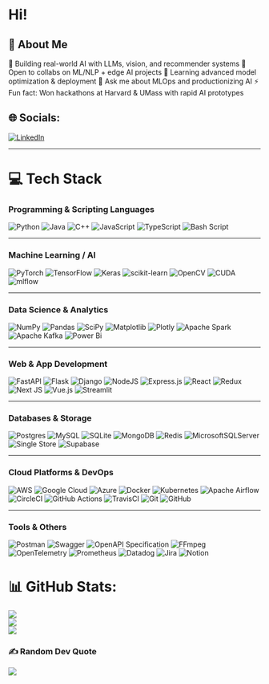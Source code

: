 # Hi! 

## 💫 About Me

🔭 Building real-world AI with LLMs, vision, and recommender systems
👯 Open to collabs on ML/NLP + edge AI projects
🌱 Learning advanced model optimization & deployment
💬 Ask me about MLOps and productionizing AI
⚡ Fun fact: Won hackathons at Harvard & UMass with rapid AI prototypes


## 🌐 Socials:
<p align="left">
  <a href="https://www.linkedin.com/in/melissa-cristine-ribeiro/"><img alt="LinkedIn" src="https://img.shields.io/badge/linkedin-%230077B5.svg?style=for-the-badge&logo=linkedin&logoColor=white" /></a>
</p>

---

# 💻 Tech Stack

### **Programming & Scripting Languages**

![Python](https://img.shields.io/badge/python-3670A0?style=for-the-badge\&logo=python\&logoColor=ffdd54)
![Java](https://img.shields.io/badge/java-%23ED8B00.svg?style=for-the-badge\&logo=openjdk\&logoColor=white)
![C++](https://img.shields.io/badge/c++-%2300599C.svg?style=for-the-badge\&logo=c%2B%2B\&logoColor=white)
![JavaScript](https://img.shields.io/badge/javascript-%23323330.svg?style=for-the-badge\&logo=javascript\&logoColor=%23F7DF1E)
![TypeScript](https://img.shields.io/badge/typescript-%23007ACC.svg?style=for-the-badge\&logo=typescript\&logoColor=white)
![Bash Script](https://img.shields.io/badge/bash_script-%23121011.svg?style=for-the-badge\&logo=gnu-bash\&logoColor=white)

---

### **Machine Learning / AI**

![PyTorch](https://img.shields.io/badge/PyTorch-%23EE4C2C.svg?style=for-the-badge\&logo=PyTorch\&logoColor=white)
![TensorFlow](https://img.shields.io/badge/TensorFlow-%23FF6F00.svg?style=for-the-badge\&logo=TensorFlow\&logoColor=white)
![Keras](https://img.shields.io/badge/Keras-%23D00000.svg?style=for-the-badge\&logo=Keras\&logoColor=white)
![scikit-learn](https://img.shields.io/badge/scikit--learn-%23F7931E.svg?style=for-the-badge\&logo=scikit-learn\&logoColor=white)
![OpenCV](https://img.shields.io/badge/opencv-%23white.svg?style=for-the-badge\&logo=opencv\&logoColor=white)
![CUDA](https://img.shields.io/badge/cuda-000000.svg?style=for-the-badge\&logo=nVIDIA\&logoColor=green)
![mlflow](https://img.shields.io/badge/mlflow-%23d9ead3.svg?style=for-the-badge\&logo=numpy\&logoColor=blue)

---

### **Data Science & Analytics**

![NumPy](https://img.shields.io/badge/numpy-%23013243.svg?style=for-the-badge\&logo=numpy\&logoColor=white)
![Pandas](https://img.shields.io/badge/pandas-%23150458.svg?style=for-the-badge\&logo=pandas\&logoColor=white)
![SciPy](https://img.shields.io/badge/SciPy-%230C55A5.svg?style=for-the-badge\&logo=scipy\&logoColor=%white)
![Matplotlib](https://img.shields.io/badge/Matplotlib-%23ffffff.svg?style=for-the-badge\&logo=Matplotlib\&logoColor=black)
![Plotly](https://img.shields.io/badge/Plotly-%233F4F75.svg?style=for-the-badge\&logo=plotly\&logoColor=white)
![Apache Spark](https://img.shields.io/badge/Apache%20Spark-FDEE21?style=for-the-badge\&logo=apachespark\&logoColor=black)
![Apache Kafka](https://img.shields.io/badge/Apache%20Kafka-000?style=for-the-badge\&logo=apachekafka)
![Power Bi](https://img.shields.io/badge/power_bi-F2C811?style=for-the-badge\&logo=powerbi\&logoColor=black)

---

### **Web & App Development**

![FastAPI](https://img.shields.io/badge/FastAPI-005571?style=for-the-badge\&logo=fastapi)
![Flask](https://img.shields.io/badge/flask-%23000.svg?style=for-the-badge\&logo=flask\&logoColor=white)
![Django](https://img.shields.io/badge/django-%23092E20.svg?style=for-the-badge\&logo=django\&logoColor=white)
![NodeJS](https://img.shields.io/badge/node.js-6DA55F?style=for-the-badge\&logo=node.js\&logoColor=white)
![Express.js](https://img.shields.io/badge/express.js-%23404d59.svg?style=for-the-badge\&logo=express\&logoColor=%2361DAFB)
![React](https://img.shields.io/badge/react-%2320232a.svg?style=for-the-badge\&logo=react\&logoColor=%2361DAFB)
![Redux](https://img.shields.io/badge/redux-%23593d88.svg?style=for-the-badge\&logo=redux\&logoColor=white)
![Next JS](https://img.shields.io/badge/Next-black?style=for-the-badge\&logo=next.js\&logoColor=white)
![Vue.js](https://img.shields.io/badge/vue.js-%2335495e.svg?style=for-the-badge\&logo=vuedotjs\&logoColor=%234FC08D)
![Streamlit](https://img.shields.io/badge/Streamlit-%23FE4B4B.svg?style=for-the-badge\&logo=streamlit\&logoColor=white)

---

### **Databases & Storage**

![Postgres](https://img.shields.io/badge/postgres-%23316192.svg?style=for-the-badge\&logo=postgresql\&logoColor=white)
![MySQL](https://img.shields.io/badge/mysql-4479A1.svg?style=for-the-badge\&logo=mysql\&logoColor=white)
![SQLite](https://img.shields.io/badge/sqlite-%2307405e.svg?style=for-the-badge\&logo=sqlite\&logoColor=white)
![MongoDB](https://img.shields.io/badge/MongoDB-%234ea94b.svg?style=for-the-badge\&logo=mongodb\&logoColor=white)
![Redis](https://img.shields.io/badge/redis-%23DD0031.svg?style=for-the-badge\&logo=redis\&logoColor=white)
![MicrosoftSQLServer](https://img.shields.io/badge/Microsoft%20SQL%20Server-CC2927?style=for-the-badge\&logo=microsoft%20sql%20server\&logoColor=white)
![Single Store](https://img.shields.io/badge/Single%20Store-AA00FF?style=for-the-badge\&logo=singlestore\&logoColor=white)
![Supabase](https://img.shields.io/badge/Supabase-3ECF8E?style=for-the-badge\&logo=supabase\&logoColor=white)

---

### **Cloud Platforms & DevOps**

![AWS](https://img.shields.io/badge/AWS-%23FF9900.svg?style=for-the-badge\&logo=amazon-aws\&logoColor=white)
![Google Cloud](https://img.shields.io/badge/GoogleCloud-%234285F4.svg?style=for-the-badge\&logo=google-cloud\&logoColor=white)
![Azure](https://img.shields.io/badge/azure-%230072C6.svg?style=for-the-badge\&logo=microsoftazure\&logoColor=white)
![Docker](https://img.shields.io/badge/docker-%230db7ed.svg?style=for-the-badge\&logo=docker\&logoColor=white)
![Kubernetes](https://img.shields.io/badge/kubernetes-%23326ce5.svg?style=for-the-badge\&logo=kubernetes\&logoColor=white)
![Apache Airflow](https://img.shields.io/badge/Apache%20Airflow-017CEE?style=for-the-badge\&logo=Apache%20Airflow\&logoColor=white)
![CircleCI](https://img.shields.io/badge/circleci-%23161616.svg?style=for-the-badge\&logo=circleci\&logoColor=white)
![GitHub Actions](https://img.shields.io/badge/github%20actions-%232671E5.svg?style=for-the-badge\&logo=githubactions\&logoColor=white)
![TravisCI](https://img.shields.io/badge/travis%20ci-%232B2F33.svg?style=for-the-badge\&logo=travis\&logoColor=white)
![Git](https://img.shields.io/badge/git-%23F05033.svg?style=for-the-badge\&logo=git\&logoColor=white)
![GitHub](https://img.shields.io/badge/github-%23121011.svg?style=for-the-badge\&logo=github\&logoColor=white)

---

### **Tools & Others**

![Postman](https://img.shields.io/badge/Postman-FF6C37?style=for-the-badge\&logo=postman\&logoColor=white)
![Swagger](https://img.shields.io/badge/-Swagger-%23Clojure?style=for-the-badge\&logo=swagger\&logoColor=white)
![OpenAPI Specification](https://img.shields.io/badge/openapiinitiative-%23000000.svg?style=for-the-badge\&logo=openapiinitiative\&logoColor=white)
![FFmpeg](https://shields.io/badge/FFmpeg-%23171717.svg?logo=ffmpeg\&style=for-the-badge\&labelColor=171717\&logoColor=5cb85c)
![OpenTelemetry](https://img.shields.io/badge/OpenTelemetry-FFFFFF?\&style=for-the-badge\&logo=opentelemetry\&logoColor=black)
![Prometheus](https://img.shields.io/badge/Prometheus-E6522C?style=for-the-badge\&logo=Prometheus\&logoColor=white)
![Datadog](https://img.shields.io/badge/datadog-%23632CA6.svg?style=for-the-badge\&logo=datadog\&logoColor=white)
![Jira](https://img.shields.io/badge/jira-%230A0FFF.svg?style=for-the-badge\&logo=jira\&logoColor=white)
![Notion](https://img.shields.io/badge/Notion-%23000000.svg?style=for-the-badge\&logo=notion\&logoColor=white)

# 📊 GitHub Stats:
![](https://github-readme-stats.vercel.app/api?username=sacredvoid&theme=radical&hide_border=false&include_all_commits=true&count_private=true)<br/>
![](https://nirzak-streak-stats.vercel.app/?user=sacredvoid&theme=radical&hide_border=false)<br/>
![](https://github-readme-stats.vercel.app/api/top-langs/?username=sacredvoid&theme=radical&hide_border=false&include_all_commits=true&count_private=true&layout=compact)

### ✍️ Random Dev Quote
![](https://quotes-github-readme.vercel.app/api?type=horizontal&theme=radical)


<!-- Proudly created with GPRM ( https://gprm.itsvg.in ) -->
